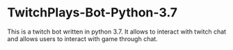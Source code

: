 # TwitchPlays-Bot-Python-3.7
This is a twitch bot written in python 3.7. It allows to interact with twitch chat and allows users to interact with game through chat.
